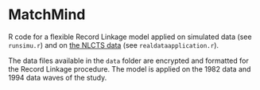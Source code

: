 # MatchMind

R code for a flexible Record Linkage model applied on simulated data (see `runsimu.r`) and on [the NLCTS data](https://www.icpsr.umich.edu/web/NACDA/studies/9681) (see `realdataapplication.r`).

The data files available in the `data` folder are encrypted and formatted for the Record Linkage procedure. The model is applied on the 1982 data and 1994 data waves of the study.

